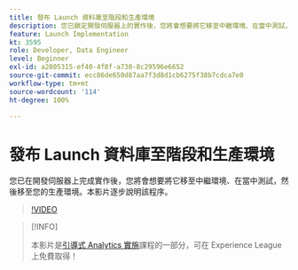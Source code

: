 ```yaml
---
title: 發布 Launch 資料庫至階段和生產環境
description: 您已鎖定開發伺服器上的實作後，您將會想要將它移至中繼環境、在當中測試，然後移至您的生產環境。本影片逐步說明該程序。
feature: Launch Implementation
kt: 3595
role: Developer, Data Engineer
level: Beginner
exl-id: a2805315-ef40-4f8f-a730-8c29596e6652
source-git-commit: ecc86de650d87aa7f3d8d1cb6275f38b7cdca7e0
workflow-type: tm+mt
source-wordcount: '114'
ht-degree: 100%

---
```


# 發布 Launch 資料庫至階段和生產環境

您已在開發伺服器上完成實作後，您將會想要將它移至中繼環境、在當中測試，然後移至您的生產環境。本影片逐步說明該程序。

>[!VIDEO](https://video.tv.adobe.com/v/28777/?quality=12&learn=on)

>[!INFO]
>
> 本影片是[引導式 Analytics 實施](https://experienceleague.adobe.com/?recommended=Analytics-D-1-2019.1)課程的一部分，可在 Experience League 上免費取得！

